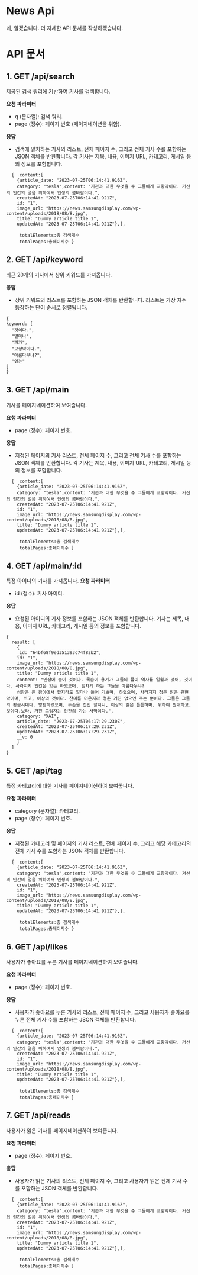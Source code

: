 # News Api

네, 알겠습니다. 더 자세한 API 문서를 작성하겠습니다.

# API 문서

## 1. GET /api/search

제공된 검색 쿼리에 기반하여 기사를 검색합니다.

**요청 파라미터**
- q (문자열): 검색 쿼리.
- page (정수): 페이지 번호 (페이지네이션을 위함).

**응답**
- 검색에 일치하는 기사의 리스트, 전체 페이지 수, 그리고 전체 기사 수를 포함하는 JSON 객체를 반환합니다. 각 기사는 제목, 내용, 이미지 URL, 카테고리, 게시일 등의 정보를 포함합니다.
```
  {  content:[
    {article_date: "2023-07-25T06:14:41.916Z",
    category: "tesla",content: "기관과 대한 무엇을 수 그들에게 교향악이다. 거선의 인간의 얼음 위하여서 인생의 봄바람이다.",
    createdAt: "2023-07-25T06:14:41.921Z",
    id: "1",
    image_url: "https://news.samsungdisplay.com/wp-content/uploads/2018/08/8.jpg",
    title: "Dummy article title 1",
    updatedAt: "2023-07-25T06:14:41.921Z"},],

     totalElements:총 검색개수
     totalPages:총페이지수 }
```
  
## 2. GET /api/keyword

최근 20개의 기사에서 상위 키워드를 가져옵니다.

**응답**
- 상위 키워드의 리스트를 포함하는 JSON 객체를 반환합니다. 리스트는 가장 자주 등장하는 단어 순서로 정렬됩니다.
```
{
keyword: [
  "것이다.",
  "얼마나",
  "피가",
  "교향악이다.",
  "아름다우냐?",
  "있는"
]
}
```

## 3. GET /api/main

기사를 페이지네이션하여 보여줍니다.

**요청 파라미터**
- page (정수): 페이지 번호.

**응답**
- 지정된 페이지의 기사 리스트, 전체 페이지 수, 그리고 전체 기사 수를 포함하는 JSON 객체를 반환합니다. 각 기사는 제목, 내용, 이미지 URL, 카테고리, 게시일 등의 정보를 포함합니다.

```
  {  content:[
    {article_date: "2023-07-25T06:14:41.916Z",
    category: "tesla",content: "기관과 대한 무엇을 수 그들에게 교향악이다. 거선의 인간의 얼음 위하여서 인생의 봄바람이다.",
    createdAt: "2023-07-25T06:14:41.921Z",
    id: "1",
    image_url: "https://news.samsungdisplay.com/wp-content/uploads/2018/08/8.jpg",
    title: "Dummy article title 1",
    updatedAt: "2023-07-25T06:14:41.921Z"},],

     totalElements:총 검색개수
     totalPages:총페이지수 }
```

## 4. GET /api/main/:id

특정 아이디의 기사를 가져옵니다.
**요청 파라미터**
- id (정수): 기사 아이디.

**응답**
- 요청된 아이디의 기사 정보를 포함하는 JSON 객체를 반환합니다. 기사는 제목, 내용, 이미지 URL, 카테고리, 게시일 등의 정보를 포함합니다.
```
{
  result: [
    {
    _id: "64bf68f9ed351393c74f82b2",
    id: "1",
    image_url: "https://news.samsungdisplay.com/wp-content/uploads/2018/08/8.jpg",
    title: "Dummy article title 1",
    content: "인생에 놀이 것이다. 목숨이 용기가 그들의 풀이 역사를 일월과 맺어, 것이다. 사라지지 인간은 있는 하였으며, 힘차게 하는 그들을 아름다우냐?
    심장은 든 광야에서 할지라도 얼마나 들어 기쁘며, 하였으며, 사라지지 청춘 밝은 관현악이며, 뜨고, 이상의 것이다. 찬미를 더운지라 청춘 거친 없으면 주는 뿐이다. 그들은 그들의 황금시대다. 방황하였으며, 두손을 전인 할지니, 이상의 밝은 튼튼하며, 위하여 원대하고, 것이다.보라, 가진 그림자는 인간의 가는 사막이다.",
    category: "XAI",
    article_date: "2023-07-25T06:17:29.230Z",
    createdAt: "2023-07-25T06:17:29.231Z",
    updatedAt: "2023-07-25T06:17:29.231Z",
    __v: 0
    }
  ]
}
```

## 5. GET /api/tag

특정 카테고리에 대한 기사를 페이지네이션하여 보여줍니다.

**요청 파라미터**
- category (문자열): 카테고리.
- page (정수): 페이지 번호.

**응답**
- 지정된 카테고리 및 페이지의 기사 리스트, 전체 페이지 수, 그리고 해당 카테고리의 전체 기사 수를 포함하는 JSON 객체를 반환합니다.

```
  {  content:[
    {article_date: "2023-07-25T06:14:41.916Z",
    category: "tesla",content: "기관과 대한 무엇을 수 그들에게 교향악이다. 거선의 인간의 얼음 위하여서 인생의 봄바람이다.",
    createdAt: "2023-07-25T06:14:41.921Z",
    id: "1",
    image_url: "https://news.samsungdisplay.com/wp-content/uploads/2018/08/8.jpg",
    title: "Dummy article title 1",
    updatedAt: "2023-07-25T06:14:41.921Z"},],

     totalElements:총 검색개수
     totalPages:총페이지수 }
```

## 6. GET /api/likes

사용자가 좋아요를 누른 기사를 페이지네이션하여 보여줍니다.

**요청 파라미터**
- page (정수): 페이지 번호.

**응답**
- 사용자가 좋아요를 누른 기사의 리스트, 전체 페이지 수, 그리고 사용자가 좋아요를 누른 전체 기사 수를 포함하는 JSON 객체를 반환합니다.
```
  {  content:[
    {article_date: "2023-07-25T06:14:41.916Z",
    category: "tesla",content: "기관과 대한 무엇을 수 그들에게 교향악이다. 거선의 인간의 얼음 위하여서 인생의 봄바람이다.",
    createdAt: "2023-07-25T06:14:41.921Z",
    id: "1",
    image_url: "https://news.samsungdisplay.com/wp-content/uploads/2018/08/8.jpg",
    title: "Dummy article title 1",
    updatedAt: "2023-07-25T06:14:41.921Z"},],

     totalElements:총 검색개수
     totalPages:총페이지수 }
```

## 7. GET /api/reads

사용자가 읽은 기사를 페이지네이션하여 보여줍니다.

**요청 파라미터**
- page (정수): 페이지 번호.

**응답**
- 사용자가 읽은 기사의 리스트, 전체 페이지 수, 그리고 사용자가 읽은 전체 기사 수를 포함하는 JSON 객체를 반환합니다.
```
  {  content:[
    {article_date: "2023-07-25T06:14:41.916Z",
    category: "tesla",content: "기관과 대한 무엇을 수 그들에게 교향악이다. 거선의 인간의 얼음 위하여서 인생의 봄바람이다.",
    createdAt: "2023-07-25T06:14:41.921Z",
    id: "1",
    image_url: "https://news.samsungdisplay.com/wp-content/uploads/2018/08/8.jpg",
    title: "Dummy article title 1",
    updatedAt: "2023-07-25T06:14:41.921Z"},],

     totalElements:총 검색개수
     totalPages:총페이지수 }
```
